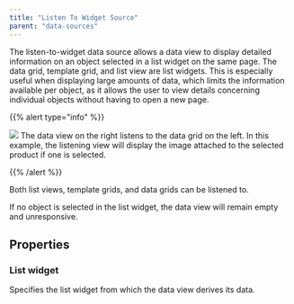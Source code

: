 ```yaml
---
title: "Listen To Widget Source"
parent: "data-sources"
---
```



The listen-to-widget data source allows a data view to display detailed information on an object selected in a list widget on the same page. The data grid, template grid, and list view are list widgets. This is especially useful when displaying large amounts of data, which limits the information available per object, as it allows the user to view details concerning individual objects without having to open a new page.

{{% alert type="info" %}}

![](attachments/16713834/16843964.jpg) The data view on the right listens to the data grid on the left. In this example, the listening view will display the image attached to the selected product if one is selected.

{{% /alert %}}

Both list views, template grids, and data grids can be listened to.

If no object is selected in the list widget, the data view will remain empty and unresponsive.

## Properties

### List widget

Specifies the list widget from which the data view derives its data.
